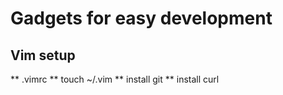 # Gadgets for easy development
 
## Vim setup

** .vimrc
** touch ~/.vim
** install  git
** install curl
